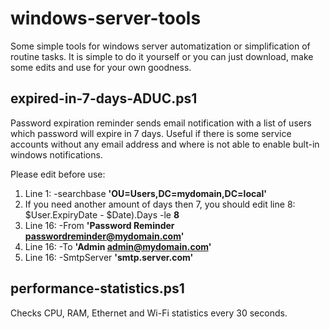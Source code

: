 # windows-server-tools

Some simple tools for windows server automatization or simplification of routine tasks. It is simple to do it yourself or you can just download, make some edits and use for your own goodness.

## expired-in-7-days-ADUC.ps1

Password expiration reminder sends email notification with a list of users which password will expire in 7 days. Useful if there is some service accounts without any email address and where is not able to enable bult-in windows notifications.

Please edit before use:

1. Line 1: -searchbase **'OU=Users,DC=mydomain,DC=local'**
2. If you need another amount of days then 7, you should edit line 8: $User.ExpiryDate - $Date).Days -le **8**
3. Line 16: -From **'Password Reminder <passwordreminder@mydomain.com>'**
4. Line 16: -To **'Admin <admin@mydomain.com>'**
5. Line 16: -SmtpServer **'smtp.server.com'**

## performance-statistics.ps1

Checks CPU, RAM, Ethernet and Wi-Fi statistics every 30 seconds.
